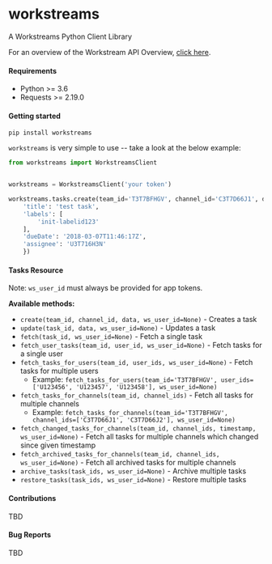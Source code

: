 # workstreams
A Workstreams Python Client Library


For an overview of the Workstream API Overview, [click here](https://s3-us-west-2.amazonaws.com/files.workstreams.ai/docs/api-v1.html).


#### Requirements
- Python >= 3.6
- Requests >= 2.19.0

#### Getting started
`pip install workstreams`

`workstreams` is very simple to use -- take a look at the below example:
```python
from workstreams import WorkstreamsClient


workstreams = WorkstreamsClient('your token')

workstreams.tasks.create(team_id='T3T7BFHGV', channel_id='C3T7D66J1', data={
    'title': 'test task',
    'labels': [
        'init-labelid123'
    ],
    'dueDate': '2018-03-07T11:46:17Z',
    'assignee': 'U3T716H3N'
    })

```

#### Tasks Resource
Note: `ws_user_id` must always be provided for app tokens. 

**Available methods:**
- `create(team_id, channel_id, data, ws_user_id=None)` - Creates a task
- `update(task_id, data, ws_user_id=None)` - Updates a task
- `fetch(task_id, ws_user_id=None)` - Fetch a single task
- `fetch_user_tasks(team_id, user_id, ws_user_id=None)` - Fetch tasks for a single user
- `fetch_tasks_for_users(team_id, user_ids, ws_user_id=None)` - Fetch tasks for multiple users
  * Example: `fetch_tasks_for_users(team_id='T3T7BFHGV', user_ids=['U123456', 'U123457', 'U123458'], ws_user_id=None)`
- `fetch_tasks_for_channels(team_id, channel_ids)` - Fetch all tasks for multiple channels
  * Example: `fetch_tasks_for_channels(team_id='T3T7BFHGV', channel_ids=['C3T7D66J1', 'C3T7D66J2'], ws_user_id=None)`
- `fetch_changed_tasks_for_channels(team_id, channel_ids, timestamp, ws_user_id=None)` - Fetch all tasks for multiple channels which changed since given timestamp
- `fetch_archived_tasks_for_channels(team_id, channel_ids, ws_user_id=None)` - Fetch all archived tasks for multiple channels
- `archive_tasks(task_ids, ws_user_id=None)` - Archive multiple tasks
- `restore_tasks(task_ids, ws_user_id=None)` - Restore multiple tasks


#### Contributions
TBD

#### Bug Reports
TBD 